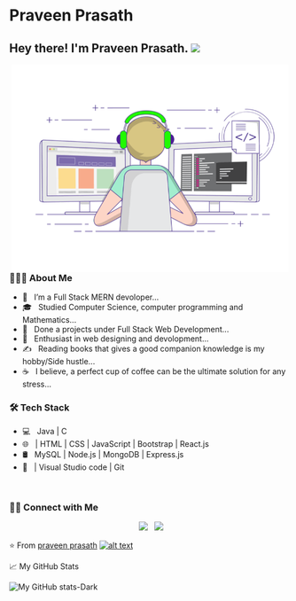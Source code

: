 # Praveen Prasath
<h2> Hey there! I'm Praveen Prasath. <img src="https://github.com/souvikguria98/souvikguria98/blob/master/Hi.gif" width="25"></h2>
<img align="right" alt="GIF" src="https://raw.githubusercontent.com/devSouvik/devSouvik/master/gif3.gif" width="500"/>

<h3> 👨🏻‍💻 About Me </h3>

- 🔭 &nbsp; I’m a Full Stack MERN devoloper...  
- 🎓 &nbsp; Studied  Computer Science, computer programming and Mathematics...
- 💼 &nbsp; Done a projects under Full Stack Web Development...  
- 🌱 &nbsp; Enthusiast in web designing and devolopment...
- ✍️ &nbsp; Reading books that gives a good companion knowledge is my hobby/Side hustle...
- ☕ &nbsp; I believe, a perfect cup of coffee can be the ultimate solution for any stress... 

 <h3>🛠 Tech Stack</h3>

- 💻 &nbsp; Java | C 
- 🌐 &nbsp; | HTML | CSS | JavaScript | Bootstrap | React.js
- 🛢 &nbsp; MySQL | Node.js | MongoDB | Express.js
- 🔧 &nbsp; | Visual Studio code | Git
  
<br>




<h3> 🤝🏻 Connect with Me </h3>

<p align="center">
 &nbsp; <a href="https://www.linkedin.com/in/praveen-prasath-a31887245/" target="_blank" rel="noopener noreferrer"><img    src="https://img.icons8.com/plasticine/100/000000/linkedin.png" width="50" /></a>
&nbsp; <a href="mailto:praveenprasath499@gmail.com" target="_blank" rel="noopener noreferrer"><img src="https://img.icons8.com/plasticine/100/000000/gmail.png"  width="50" /></a>
</p>

⭐️ From [praveen prasath](https://github.com/praveen220704)
<a href="https://www.linkedin.com/in/praveen-prasath-a31887245/" target="_blank"> ![alt text](https://img.shields.io/badge/-LinkedIn-0e76a8?style=plastic&logo=linkedIn)</a>




📈 My GitHub Stats

![My GitHub stats-Dark](https://github-readme-stats.vercel.app/api?username=praveen220704&show_icons=true&theme=dark#gh-dark-mode-only)
